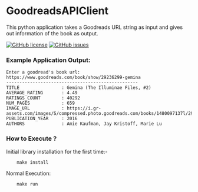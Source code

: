 # GoodreadsAPIClient

This python application takes a Goodreads URL string as input and gives out information of the book as output.

[![GitHub license](https://img.shields.io/github/license/AnupamKP/goodreadsapiclient)](https://github.com/AnupamKP/goodreadsapiclient/blob/main/LICENSE)
[![GitHub issues](https://img.shields.io/github/issues/AnupamKP/goodreadsapiclient)](https://github.com/AnupamKP/goodreadsapiclient/issues)


### Example Application Output:

```
Enter a goodread's book url: https://www.goodreads.com/book/show/29236299-gemina
--------------------------------------------------
TITLE                : Gemina (The Illuminae Files, #2)
AVERAGE_RATING       : 4.49
RATINGS_COUNT        : 40292
NUM_PAGES            : 659
IMAGE_URL            : https://i.gr-assets.com/images/S/compressed.photo.goodreads.com/books/1480097137l/29236299._SX98_.jpg
PUBLICATION_YEAR     : 2016
AUTHORS              : Amie Kaufman, Jay Kristoff, Marie Lu
```

### How to Execute ?

Initial library installation for the first time:-
```
    make install
```

Normal Execution:
```
    make run
```